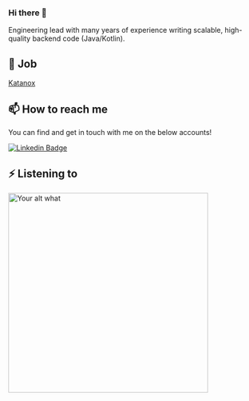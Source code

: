 ### Hi there 👋

Engineering lead with many years of experience writing scalable, high-quality backend code (Java/Kotlin).

## 💼 Job

[Katanox](https://github.com/Katanox)


## 📫 How to reach me

You can find and get in touch with me on the below accounts!

[![Linkedin Badge](https://img.shields.io/badge/ahmadshabib-follow%20on%20linkedin-blue?style=for-the-badge&logo=linkedin)](https://www.linkedin.com/in/ahmad-shabib/)

## ⚡ Listening to

[<img src="https://readme-spotify-status-eight.vercel.app/api/run-spotify-status" alt="Your alt what" width="400" />](https://open.spotify.com/user/21b7jcoz6vi2momag3wmc3v4q)
